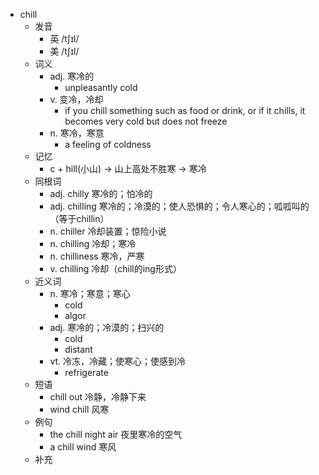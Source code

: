 - chill
  - 发音
    - 英 /tʃɪl/
    - 美 /tʃɪl/
  - 词义
    - adj. 寒冷的
      - unpleasantly cold
    - v. 变冷，冷却
      - if you chill something such as food or drink, or if it chills, it becomes very cold but does not freeze
    - n. 寒冷，寒意
      - a feeling of coldness
  - 记忆
    - c + hill(小山) → 山上高处不胜寒 → 寒冷
  - 同根词
    - adj. chilly 寒冷的；怕冷的
    - adj. chilling 寒冷的；冷漠的；使人恐惧的；令人寒心的；呱呱叫的（等于chillin）
    - n. chiller 冷却装置；惊险小说
    - n. chilling 冷却；寒冷
    - n. chilliness 寒冷，严寒
    - v. chilling 冷却（chill的ing形式）
  - 近义词
    - n. 寒冷；寒意；寒心
      - cold
      - algor
    - adj. 寒冷的；冷漠的；扫兴的
      - cold
      - distant
    - vt. 冷冻，冷藏；使寒心；使感到冷
      - refrigerate
  - 短语
    - chill out 冷静，冷静下来
    - wind chill 风寒
  - 例句
    - the chill night air 夜里寒冷的空气
    - a chill wind 寒风
  - 补充